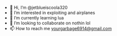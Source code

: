 - 👋 Hi, I’m @jetblueiscoola320
- 👀 I’m interested in exploiting and airplanes
- 🌱 I’m currently learning lua
- 💞️ I’m looking to collaborate on nothin lol
- 📫 How to reach me yourgarbage6914@gmail.com

<!---
jetblueiscoola320/jetblueiscoola320 is a ✨ special ✨ repository because its `README.md` (this file) appears on your GitHub profile.
You can click the Preview link to take a look at your changes.
--->
